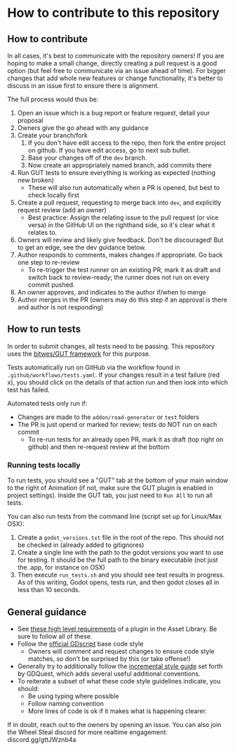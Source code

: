 # How to contribute to this repository

## How to contribute

In all cases, it's best to communicate with the repository owners! If you are hoping to make a small change, directly creating a pull request is a good option (but feel free to communicate via an issue ahead of time). For bigger changes that add whole new features or change functionality, it's better to discuss in an issue first to ensure there is alignment. 

The full process would thus be:

1. Open an issue which is a bug report or feature request, detail your proposal
1. Owners give the go ahead with any guidance
1. Create your branch/fork
    1. If you don't have edit access to the repo, then fork the entire project on github. If you have edit access, go to next sub bullet.
    1. Base your changes off of the `dev` branch.
    1. Now create an appropriately named branch, add commits there
1. Run GUT tests to ensure everything is working as expected (nothing new broken)
    - These will also run automatically when a PR is opened, but best to check locally first
1. Create a pull request, requesting to merge back into `dev`, and explicitly request review (add an owner)
    - Best practice: Assign the relating issue to the pull request (or vice versa) in the GitHub UI on the righthand side, so it's clear what it relates to.
1. Owners will review and likely give feedback. Don't be discouraged! But to get an edge, see the dev guidance below.
1. Author responds to comments, makes changes if appropriate. Go back one step to re-review
    - To re-trigger the test runner on an existing PR, mark it as draft and switch back to review-ready; the runner does not run on every commit pushed.
1. An owner approves, and indicates to the author if/when to merge
1. Author merges in the PR (owners may do this step if an approval is there and author is not responding)

## How to run tests

In order to submit changes, all tests need to be passing. This repository uses the [bitwes/GUT framework](https://github.com/bitwes/Gut/) for this purpose.

Tests automatically run on GitHub via the workflow found in `.github/workflows/tests.yaml`. If your changes result in a test failure (red x), you should click on the details of that action run and then look into which test has failed.

Automated tests only run if:
- Changes are made to the `addon/road-generator` or `test` folders
- The PR is just opend or marked for review; tests do NOT run on each commit
  - To re-run tests for an already open PR, mark it as draft (top right on github) and then re-request review at the bottom

### Running tests locally

To run tests, you should see a "GUT" tab at the bottom of your main window to the right of Animation (if not, make sure the GUT plugin is enabled in project settings). Inside the GUT tab, you just need to `Run All` to run all tests.

You can also run tests from the command line (script set up for Linux/Max OSX):

1. Create a `godot_versions.txt` file in the root of the repo. This should not be checked in (already added to gitignores)
1. Create a single line with the path to the godot versions you want to use for testing. It should be the full path to the binary executable (not just the .app, for instance on OSX)
1. Then execute `run_tests.sh` and you should see test results in progress. As of this writing, Godot opens, tests run, and then godot closes all in less than 10 seconds.


## General guidance

- See [these high level requirements](https://docs.godotengine.org/en/stable/community/asset_library/submitting_to_assetlib.html) of a plugin in the Asset Library. Be sure to follow all of these.
- Follow the [official GDscript](https://docs.godotengine.org/en/stable/tutorials/scripting/gdscript/gdscript_styleguide.html) base code style
	- Owners will comment and request changes to ensure code style matches, so don't be surprised by this (or take offense!)
- Generally try to additionally follow the [incremental style guide](https://www.gdquest.com/docs/guidelines/best-practices/godot-gdscript/) set forth by GDQuest, which adds several useful additional conventions.
- To reiterate a subset of what these code style guidelines indicate, you should:
	- Be using typing where possible
	- Follow naming convention
	- More lines of code is ok if it makes what is happening clearer.

If in doubt, reach out to the owners by opening an issue. You can also join the Wheel Steal discord for more realtime engagement: discord.gg/gttJWznb4a
